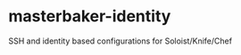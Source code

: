 masterbaker-identity
====================

SSH and identity based configurations for Soloist/Knife/Chef
